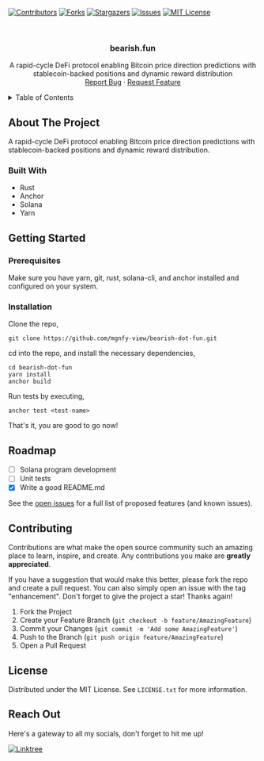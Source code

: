 <!-- PROJECT SHIELDS -->

[![Contributors][contributors-shield]][contributors-url]
[![Forks][forks-shield]][forks-url]
[![Stargazers][stars-shield]][stars-url]
[![Issues][issues-shield]][issues-url]
[![MIT License][license-shield]][license-url]

<!-- PROJECT LOGO -->
<br />
<div align="center">
  <h3 align="center">bearish.fun</h3>

  <p align="center">
    A rapid-cycle DeFi protocol enabling Bitcoin price direction predictions with stablecoin-backed positions and dynamic reward distribution
    <br />
    <a href="https://github.com/mgnfy-view/bearish-dot-fun/issues/new?labels=bug&template=bug-report---.md">Report Bug</a>
    ·
    <a href="https://github.com/mgnfy-view/bearish-dot-fun/issues/new?labels=enhancement&template=feature-request---.md">Request Feature</a>
  </p>
</div>

<!-- TABLE OF CONTENTS -->
<details>
  <summary>Table of Contents</summary>
  <ol>
    <li>
      <a href="#about-the-project">About The Project</a>
      <ul>
        <li><a href="#built-with">Built With</a></li>
      </ul>
    </li>
    <li>
      <a href="#getting-started">Getting Started</a>
      <ul>
        <li><a href="#prerequisites">Prerequisites</a></li>
        <li><a href="#installation">Installation</a></li>
      </ul>
    </li>
    <li><a href="#roadmap">Roadmap</a></li>
    <li><a href="#contributing">Contributing</a></li>
    <li><a href="#license">License</a></li>
    <li><a href="#contact">Contact</a></li>
  </ol>
</details>

<!-- ABOUT THE PROJECT -->

## About The Project

A rapid-cycle DeFi protocol enabling Bitcoin price direction predictions with stablecoin-backed positions and dynamic reward distribution.

### Built With

-   Rust
-   Anchor
-   Solana
-   Yarn

<!-- GETTING STARTED -->

## Getting Started

### Prerequisites

Make sure you have yarn, git, rust, solana-cli, and anchor installed and configured on your system.

### Installation

Clone the repo,

```shell
git clone https://github.com/mgnfy-view/bearish-dot-fun.git
```

cd into the repo, and install the necessary dependencies,

```shell
cd bearish-dot-fun
yarn install
anchor build
```

Run tests by executing,

```shell
anchor test <test-name>
```

That's it, you are good to go now!

<!-- ROADMAP -->

## Roadmap

-   [ ] Solana program development
-   [ ] Unit tests
-   [x] Write a good README.md

See the [open issues](https://github.com/mgnfy-view/bearish-dot-fun/issues) for a full list of proposed features (and known issues).

<!-- CONTRIBUTING -->

## Contributing

Contributions are what make the open source community such an amazing place to learn, inspire, and create. Any contributions you make are **greatly appreciated**.

If you have a suggestion that would make this better, please fork the repo and create a pull request. You can also simply open an issue with the tag "enhancement".
Don't forget to give the project a star! Thanks again!

1. Fork the Project
2. Create your Feature Branch (`git checkout -b feature/AmazingFeature`)
3. Commit your Changes (`git commit -m 'Add some AmazingFeature'`)
4. Push to the Branch (`git push origin feature/AmazingFeature`)
5. Open a Pull Request

<!-- LICENSE -->

## License

Distributed under the MIT License. See `LICENSE.txt` for more information.

<!-- CONTACT -->

## Reach Out

Here's a gateway to all my socials, don't forget to hit me up!

[![Linktree](https://img.shields.io/badge/linktree-1de9b6?style=for-the-badge&logo=linktree&logoColor=white)][linktree-url]

<!-- MARKDOWN LINKS & IMAGES -->
<!-- https://www.markdownguide.org/basic-syntax/#reference-style-links -->

[contributors-shield]: https://img.shields.io/github/contributors/mgnfy-view/bearish-dot-fun.svg?style=for-the-badge
[contributors-url]: https://github.com/mgnfy-view/bearish-dot-fun/graphs/contributors
[forks-shield]: https://img.shields.io/github/forks/mgnfy-view/bearish-dot-fun.svg?style=for-the-badge
[forks-url]: https://github.com/mgnfy-view/bearish-dot-fun/network/members
[stars-shield]: https://img.shields.io/github/stars/mgnfy-view/bearish-dot-fun.svg?style=for-the-badge
[stars-url]: https://github.com/mgnfy-view/bearish-dot-fun/stargazers
[issues-shield]: https://img.shields.io/github/issues/mgnfy-view/bearish-dot-fun.svg?style=for-the-badge
[issues-url]: https://github.com/mgnfy-view/bearish-dot-fun/issues
[license-shield]: https://img.shields.io/github/license/mgnfy-view/bearish-dot-fun.svg?style=for-the-badge
[license-url]: https://github.com/mgnfy-view/bearish-dot-fun/blob/master/LICENSE.txt
[linktree-url]: https://linktr.ee/mgnfy.view
